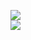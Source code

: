 [![](https://img.shields.io/badge/Made%20With-Github%20Spray-lightgrey.svg?style=for-the-badge&logo=github)](https://github.com/Annihil/github-spray#27514)  
[![](https://i.imgur.com/2DrTn0Z.gif)](https://github.com/Annihil/github-spray)